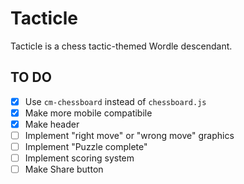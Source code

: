 # Tacticle
Tacticle is a chess tactic-themed Wordle descendant. 

## TO DO
- [x] Use `cm-chessboard` instead of `chessboard.js`
- [x] Make more mobile compatibile
- [x] Make header
- [ ] Implement "right move" or "wrong move" graphics
- [ ] Implement "Puzzle complete"
- [ ] Implement scoring system
- [ ] Make Share button